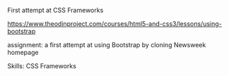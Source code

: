 First attempt at CSS Frameworks

https://www.theodinproject.com/courses/html5-and-css3/lessons/using-bootstrap

assignment: a first attempt at using Bootstrap by cloning Newsweek homepage

Skills: CSS Frameworks